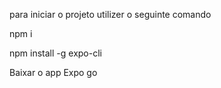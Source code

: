 para iniciar o projeto utilizer o seguinte comando

npm i

npm install -g expo-cli

Baixar o app Expo go 


